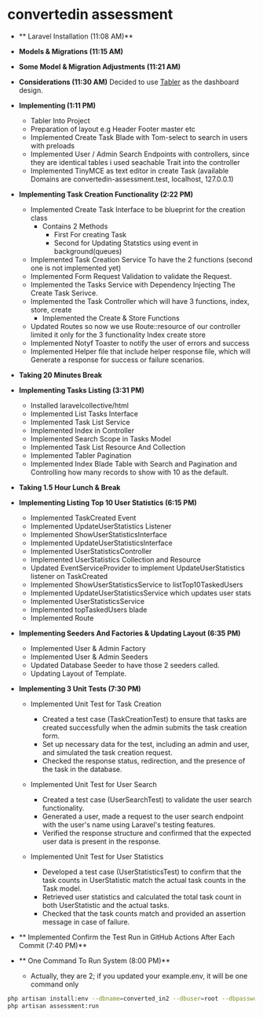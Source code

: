 # convertedin assessment

- ** Laravel Installation (11:08 AM)**
- **Models & Migrations (11:15 AM)**
- **Some Model & Migration Adjustments (11:21 AM)**
- **Considerations (11:30 AM)**
Decided to use [Tabler](https://tabler.io) as the dashboard design.
- **Implementing (1:11 PM)**
    * Tabler Into Project
    * Preparation of layout e.g Header Footer master etc
    * Implemented Create Task Blade with Tom-select to search in users with preloads
    * Implemented User / Admin Search Endpoints with controllers, since they are identical tables i used seachable Trait into the controller
    * Implemented TinyMCE as text editor in create Task (available Domains are convertedin-assessment.test, localhost, 127.0.0.1)

- **Implementing Task Creation Functionality (2:22 PM)**
    - Implemented Create Task Interface to be blueprint for the creation class
        - Contains 2 Methods
            * First For creating Task
            * Second for Updating Statstics using event in background(queues)
    - Implemented Task Creation Service To have the 2 functions (second one is not implemented yet)
    - Implemented Form Request Validation to validate the Request.
    - Implemented the Tasks Service with Dependency Injecting The Create Task Serivce.
    - Implemented the Task Controller which will have 3 functions, index, store, create
        * Implemented the Create & Store Functions
    - Updated Routes so now we use Route::resource of our controller limited it only for the 3 functionality Index create store
    - Implemented Notyf Toaster to notify the user of errors and success
    - Implemented Helper file that include helper response file, which will Generate a response for success or failure scenarios.

- **Taking 20 Minutes Break**

- **Implementing Tasks Listing (3:31 PM)**
	- Installed laravelcollective/html
	- Implemented List Tasks Interface
	- Implemented Task List Service
	- Implemented Index in Controller
	- Implemented Search Scope in Tasks Model
	- Implemented Task List Resource And Collection
	- Implemented Tabler Pagination
	- Implemented Index Blade Table with Search and Pagination and Controlling how many records to show with 10 as the default.

- **Taking 1.5 Hour Lunch & Break**
- **Implementing Listing Top 10 User Statistics (6:15 PM)**
	* Implemented TaskCreated Event
	* Implemented UpdateUserStatistics Listener
	* Implemented ShowUserStatisticsInterface
	* Implemented UpdateUserStatisticsInterface
	* Implemented UserStatisticsController
	* Implemented UserStatistics Collection and Resource
	* Updated EventServiceProvider to implement UpdateUserStatistics listener on TaskCreated
	* Implemented ShowUserStatisticsService to listTop10TaskedUsers
	* Implemented UpdateUserStatisticsService which updates user stats
	* Implemented UserStatisticsService
	* Implemented topTaskedUsers blade
	* Implemented Route

- **Implementing Seeders And Factories & Updating Layout (6:35 PM)**
	- Implemented User & Admin Factory
	- Implemented User & Admin Seeders
	- Updated Database Seeder to have those 2 seeders called.
	- Updating Layout of Template.

- **Implementing 3 Unit Tests (7:30 PM)**
	-	 Implemented Unit Test for Task Creation
		  * Created a test case (TaskCreationTest) to ensure that tasks are created successfully when the admin submits the task creation form.
		  * Set up necessary data for the test, including an admin and user, and simulated the task creation request.
		  * Checked the response status, redirection, and the presence of the task in the database.

	- Implemented Unit Test for User Search
	  * Created a test case (UserSearchTest) to validate the user search functionality.
	  * Generated a user, made a request to the user search endpoint with the user's name using Laravel's testing features.
	  * Verified the response structure and confirmed that the expected user data is present in the response.

	- Implemented Unit Test for User Statistics
	  * Developed a test case (UserStatisticsTest) to confirm that the task counts in UserStatistic match the actual task counts in the Task model.
	  * Retrieved user statistics and calculated the total task count in both UserStatistic and the actual tasks.
	  * Checked that the task counts match and provided an assertion message in case of failure.

- ** Implemented Confirm the Test Run in GitHub Actions After Each Commit (7:40 PM)**

- ** One Command To Run System (8:00 PM)**

	* Actually, they are 2; if you updated your example.env, it will be one command only

```bash
php artisan install:env --dbname=converted_in2 --dbuser=root --dbpassword=
php artisan assessment:run
```
